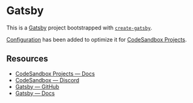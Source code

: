 # Gatsby

This is a [Gatsby](https://www.gatsbyjs.com/) project bootstrapped with [`create-gatsby`](https://www.npmjs.com/package/create-gatsby).

[Configuration](https://docs.codesandbox.io/our-products/codesandbox-projects/configuration-overview) has been added to optimize it for [CodeSandbox Projects](codesandbox.io/p/dashboard).

## Resources

- [CodeSandbox Projects — Docs](https://docs.codesandbox.io)
- [CodeSandbox — Discord](https://discord.gg/Ggarp3pX5H)
- [Gatsby — GitHub](https://github.com/gatsbyjs/gatsby)
- [Gatsby — Docs](https://www.gatsbyjs.com/docs/)
